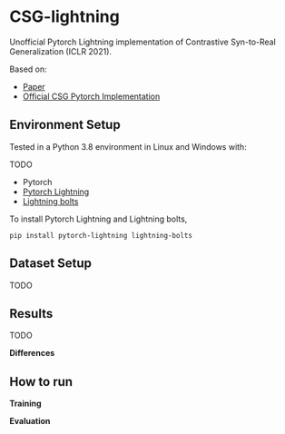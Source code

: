# CSG-lightning

Unofficial Pytorch Lightning implementation of Contrastive Syn-to-Real Generalization (ICLR 2021).

Based on:

- [Paper](https://arxiv.org/abs/2104.02290)
- [Official CSG Pytorch Implementation](https://github.com/NVlabs/CSG)

## Environment Setup

Tested in a Python 3.8 environment in Linux and Windows with:

TODO

- Pytorch
- [Pytorch Lightning](https://github.com/PyTorchLightning/pytorch-lightning)
- [Lightning bolts](https://github.com/PyTorchLightning/lightning-bolts)

To install Pytorch Lightning and Lightning bolts,

```
pip install pytorch-lightning lightning-bolts
```

## Dataset Setup

TODO

## Results

TODO

__Differences__

## How to run

__Training__

__Evaluation__